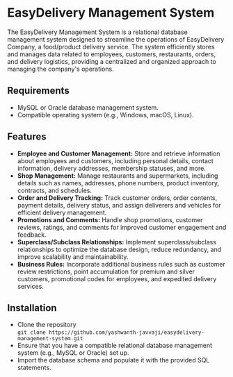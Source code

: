 # EasyDelivery Management System
The EasyDelivery Management System is a relational database management system designed to streamline the operations of EasyDelivery Company, a food/product delivery service. The system efficiently stores and manages data related to employees, customers, restaurants, orders, and delivery logistics, providing a centralized and organized approach to managing the company's operations.

## Requirements
- MySQL or Oracle database management system.
- Compatible operating system (e.g., Windows, macOS, Linux).

## Features
- **Employee and Customer Management:** Store and retrieve information about employees and customers, including personal details, contact information, delivery addresses, membership statuses, and more.
- **Shop Management:** Manage restaurants and supermarkets, including details such as names, addresses, phone numbers, product inventory, contracts, and schedules.
- **Order and Delivery Tracking:** Track customer orders, order contents, payment details, delivery status, and assign deliverers and vehicles for efficient delivery management.
- **Promotions and Comments:** Handle shop promotions, customer reviews, ratings, and comments for improved customer engagement and feedback.
- **Superclass/Subclass Relationships:** Implement superclass/subclass relationships to optimize the database design, reduce redundancy, and improve scalability and maintainability.
- **Business Rules:** Incorporate additional business rules such as customer review restrictions, point accumulation for premium and silver customers, promotional codes for employees, and expedited delivery services.

## Installation
- Clone the repository
<br />```git clone https://github.com/yashwanth-javvaji/easydelivery-management-system.git```
- Ensure that you have a compatible relational database management system (e.g., MySQL or Oracle) set up.
- Import the database schema and populate it with the provided SQL statements.

